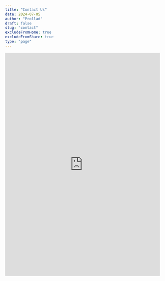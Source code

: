 ```yaml
---
title: "Contact Us"
date: 2024-07-05
author: "Prollad"
draft: false
slug: "contact"
excludeFromHome: true
excludeFromShare: true
type: "page"
---
```


<iframe frameborder="0" height="729" marginheight="0" marginwidth="0" src="https://docs.google.com/forms/d/e/1FAIpQLScZKCGkZKbRaa3M6EK6EyUPvO3v2J1jJ2enSkX_ViymIVDb6Q/viewform?embedded=true" width="100%">Loading…</iframe>